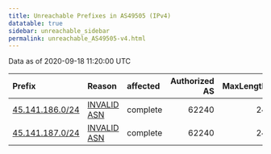 ```yaml
---
title: Unreachable Prefixes in AS49505 (IPv4)
datatable: true
sidebar: unreachable_sidebar
permalink: unreachable_AS49505-v4.html
---
```


Data as of 2020-09-18 11:20:00 UTC


<div class="datatable-begin"></div>

| Prefix                                                   | Reason                                                                                                 | affected   |   Authorized AS |   MaxLength | Anchor                                         |   unreachable /24s |
|:---------------------------------------------------------|:-------------------------------------------------------------------------------------------------------|:-----------|----------------:|------------:|:-----------------------------------------------|-------------------:|
| [45.141.186.0/24](https://stat.ripe.net/45.141.186.0/24) | [INVALID ASN](https://rpki-validator.ripe.net/announcement-preview?asn=AS49505&prefix=45.141.186.0/24) | complete   |           62240 |          24 | [RIPE](unreachable_RIPE_NCC_RPKI_Root-v4.html) |                  1 |
| [45.141.187.0/24](https://stat.ripe.net/45.141.187.0/24) | [INVALID ASN](https://rpki-validator.ripe.net/announcement-preview?asn=AS49505&prefix=45.141.187.0/24) | complete   |           62240 |          24 | [RIPE](unreachable_RIPE_NCC_RPKI_Root-v4.html) |                  1 |

<div class="datatable-end"></div>